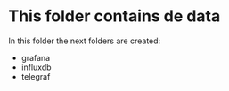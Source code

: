 # This folder contains de data

In this folder the next folders are created:
- grafana
- influxdb
- telegraf
